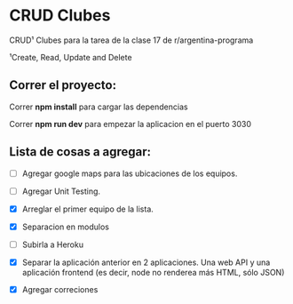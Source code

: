 # CRUD Clubes
CRUD¹ Clubes para la tarea de la clase 17 de r/argentina-programa

¹Create, Read, Update and Delete

## Correr el proyecto: 

Correr **npm install** para cargar las dependencias

Correr **npm run dev** para empezar la aplicacion en el puerto 3030


## Lista de cosas a agregar:
- [ ] Agregar google maps para las ubicaciones de los equipos.
- [ ] Agregar Unit Testing.
- [x] Arreglar el primer equipo de la lista.
- [x] Separacion en modulos
- [ ] Subirla a Heroku
- [x] Separar la aplicación anterior en 2 aplicaciones. Una web API y una aplicación frontend (es decir, node no renderea más HTML, sólo JSON)
- [x] Agregar correciones 
  



